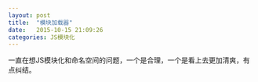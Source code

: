 ```yaml
---
layout: post
title:  "模块加载器"
date:   2015-10-15 21:09:26
categories: JS模块化
---
```


一直在想JS模块化和命名空间的问题，一个是合理，一个是看上去更加清爽，有点纠结。

